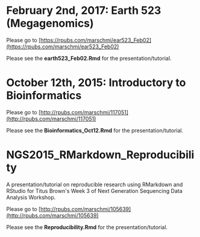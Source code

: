 # February 2nd, 2017: Earth 523 (Megagenomics)

Please go to [https://rpubs.com/marschmi/ear523_Feb02](https://rpubs.com/marschmi/ear523_Feb02)

Please see the **earth523_Feb02.Rmd** for the presentation/tutorial.


# October 12th, 2015: Introductory to Bioinformatics 

Please go to [http://rpubs.com/marschmi/117051](http://rpubs.com/marschmi/117051)

Please see the **Bioinformatics_Oct12.Rmd** for the presentation/tutorial.



# NGS2015_RMarkdown_Reproducibility

A presentation/tutorial on reproducible research using RMarkdown and RStudio for Titus Brown's Week 3 of Next Generation Sequencing Data Analysis Workshop.  

Please go to [http://rpubs.com/marschmi/105639](http://rpubs.com/marschmi/105639)


Please see the **Reproducibility.Rmd** for the presentation/tutorial.


